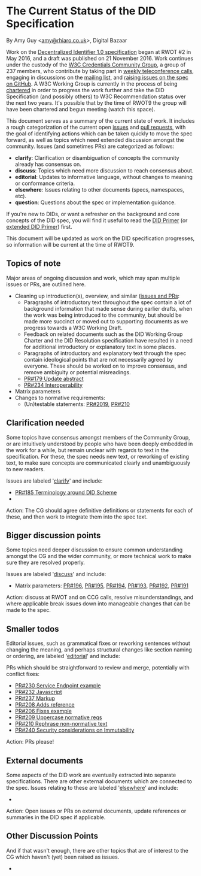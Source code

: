 # The Current Status of the DID Specification

By Amy Guy &lt;amy@rhiaro.co.uk&gt;, Digital Bazaar

Work on the [Decentralized Identifier 1.0 specification](https://w3c-ccg.github.io/did-spec/) began at RWOT \#2 in May 2016, and a draft was published on 21 November 2016. Work continues under the custody of the [W3C Credentials Community Group](https://www.w3.org/community/credentials/), a group of 237 members, who contribute by taking part in [weekly teleconference calls](https://w3c-ccg.github.io/meetings/), engaging in discussions on the [mailing list](https://lists.w3.org/Archives/Public/public-credentials/), and [raising issues on the spec on GitHub](https://github.com/w3c-ccg/did-spec/issues/). A W3C Working Group is currently in the process of being [chartered](https://w3c-ccg.github.io/did-wg-charter/) in order to progress the work further and take the DID Specification (and possibly others) to W3C Recommendation status over the next two years. It's possible that by the time of RWOT9 the group will have been chartered and begun meeting (watch this space).

This document serves as a summary of the current state of work. It includes a rough categorization of the current open [issues](https://github.com/w3c-ccg/did-spec/issues) and [pull requests](https://github.com/w3c-ccg/did-spec/pulls), with the goal of identifying actions which can be taken quickly to move the spec forward, as well as topics which need extended discussion amongst the community. Issues (and sometimes PRs) are categorized as follows:

* **clarify**: Clarification or disambiguation of concepts the community already has consensus on.
* **discuss**: Topics which need more discussion to reach consensus about.
* **editorial**: Updates to informative language, without changes to meaning or conformance criteria.
* **elsewhere**: Issues relating to other documents (specs, namespaces, etc).
* **question**: Questions about the spec or implementation guidance.

If you're new to DIDs, or want a refresher on the background and core concepts of the DID spec, you will find it useful to read the [DID Primer](did-primer.md) (or [extended DID Primer](did-primer-extended.md)) first.

This document will be updated as work on the DID specification progresses, so information will be current at the time of RWOT9.

## Topics of note

Major areas of ongoing discussion and work, which may span multiple issues or PRs, are outlined here.

* Cleaning up introduction(s), overview, and similar ([issues and PRs](https://github.com/w3c-ccg/did-spec/labels/intro%2Foverview):
  * Paragraphs of introductory text throughout the spec contain a lot of background information that made sense during earlier drafts, when the work was being introduced to the community, but should be made more succinct or moved out to supporting documents as we progress towards a W3C Working Draft.
  * Feedback on related documents such as the DID Working Group Charter and the DID Resolution specification have resulted in a need for additional introductory or explanatory text in some places.
  * Paragraphs of introductory and explanatory text through the spec contain ideological points that are not necessarily agreed by everyone. These should be worked on to improve consensus, and remove ambiguity or potential misreadings.
  * [PR#179 Update abstract](https://github.com/w3c-ccg/did-spec/pull/179)
  * [PR#234 Interoperability](https://github.com/w3c-ccg/did-spec/pull/234)
* Matrix parameters
* Changes to normative requirements:
  * (Un)testable statements: [PR#2019](https://github.com/w3c-ccg/did-spec/pull/209), [PR#210](https://github.com/w3c-ccg/did-spec/pull/210)

## Clarification needed

Some topics have consensus amongst members of the Community Group, or are intuitively understood by people who have been deeply embedded in the work for a while, but remain unclear with regards to text in the specification. For these, the spec needs new text, or reworking of existing text, to make sure concepts are communicated clearly and unambiguously to new readers.

Issues are labeled '[clarify](https://github.com/w3c-ccg/did-spec/issues?q=is%3Aissue+is%3Aopen+label%3Aclarify)' and include:

* [PR#185 Terminology around DID Scheme](https://github.com/w3c-ccg/did-spec/pull/185)
* 

Action: The CG should agree definitive definitions or statements for each of these, and then work to integrate them into the spec text.

## Bigger discussion points

Some topics need deeper discussion to ensure common understanding amongst the CG and the wider community, or more technical work to make sure they are resolved properly.

Issues are labeled '[discuss](https://github.com/w3c-ccg/did-spec/issues?q=is%3Aissue+is%3Aopen+label%3Adiscuss)' and include:

* Matrix parameters: [PR#196](https://github.com/w3c-ccg/did-spec/pull/196), [PR#195](https://github.com/w3c-ccg/did-spec/pull/195), [PR#194](https://github.com/w3c-ccg/did-spec/pull/194), [PR#193](https://github.com/w3c-ccg/did-spec/pull/193), [PR#192](https://github.com/w3c-ccg/did-spec/pull/192), [PR#191](https://github.com/w3c-ccg/did-spec/pull/191)

Action: discuss at RWOT and on CCG calls, resolve misunderstandings, and where applicable break issues down into manageable changes that can be made to the spec.

## Smaller todos

Editorial issues, such as grammatical fixes or reworking sentences without changing the meaning, and perhaps structural changes like section naming or ordering, are labeled '[editorial](https://github.com/w3c-ccg/did-spec/issues?q=is%3Aissue+is%3Aopen+label%3Aeditorial)' and include:

PRs which should be straightforward to review and merge, potentially with conflict fixes:

* [PR#230 Service Endpoint example](https://github.com/w3c-ccg/did-spec/pull/230)
* [PR#232 Javascript](https://github.com/w3c-ccg/did-spec/pull/232)
* [PR#237 Markup](https://github.com/w3c-ccg/did-spec/pull/237)
* [PR#208 Adds reference](https://github.com/w3c-ccg/did-spec/pull/208)
* [PR#206 Fixes example](https://github.com/w3c-ccg/did-spec/pull/206)
* [PR#209 Uppercase normative reqs](https://github.com/w3c-ccg/did-spec/pull/209)
* [PR#210 Rephrase non-normative text](https://github.com/w3c-ccg/did-spec/pull/210)
* [PR#240 Security considerations on Immutability](https://github.com/w3c-ccg/did-spec/pull/240)

Action: PRs please!

## External documents

Some aspects of the DID work are eventually extracted into separate specifications. There are other external documents which are connected to the spec. Issues relating to these are labeled '[elsewhere](https://github.com/w3c-ccg/did-spec/issues?q=is%3Aissue+is%3Aopen+label%3Aelsewhere)' and include:

* 

Action: Open issues or PRs on external documents, update references or summaries in the DID spec if applicable.

<!--
## Questions, implementation guidance

Some issues are opened by people with questions about the spec (which don't need spec changes to answer) or requests for guidance about implementations or technical details. These are labeled '[question](https://github.com/w3c-ccg/did-spec/issues?q=is%3Aissue+is%3Aopen+label%3Aquestion)' and include: 

Action: answer the commenter's question(s), check they are happy, and close the issue.
-->

## Other Discussion Points

And if that wasn't enough, there are other topics that are of interest to the CG which haven't (yet) been raised as issues.

* 
